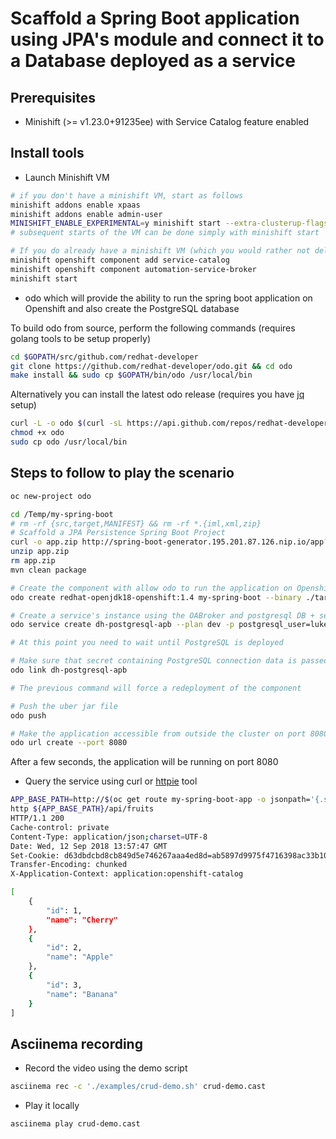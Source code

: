 # Scaffold a Spring Boot application using JPA's module and connect it to a Database deployed as a service

## Prerequisites

- Minishift (>= v1.23.0+91235ee) with Service Catalog feature enabled

## Install tools

- Launch Minishift VM

```bash
# if you don't have a minishift VM, start as follows
minishift addons enable xpaas
minishift addons enable admin-user
MINISHIFT_ENABLE_EXPERIMENTAL=y minishift start --extra-clusterup-flags="--enable=service-catalog,automation-service-broker" 
# subsequent starts of the VM can be done simply with minishift start

# If you do already have a minishift VM (which you would rather not delete) that has not been started with the previous commands, you need to do:
minishift openshift component add service-catalog
minishift openshift component automation-service-broker
minishift start
```

- odo which will provide the ability to run the spring boot application on Openshift and also create the PostgreSQL database

To build odo from source, perform the following commands (requires golang tools to be setup properly)

```bash
cd $GOPATH/src/github.com/redhat-developer
git clone https://github.com/redhat-developer/odo.git && cd odo
make install && sudo cp $GOPATH/bin/odo /usr/local/bin
```

Alternatively you can install the latest odo release (requires you have [jq](https://stedolan.github.io/jq/) setup)

```bash
curl -L -o odo $(curl -sL https://api.github.com/repos/redhat-developer/odo/releases/latest | jq -r '.assets[].browser_download_url' | grep 'odo-linux-amd64$') # use odo-darwin-64 for Mac
chmod +x odo
sudo cp odo /usr/local/bin
```

## Steps to follow to play the scenario

```bash
oc new-project odo

cd /Temp/my-spring-boot
# rm -rf {src,target,MANIFEST} && rm -rf *.{iml,xml,zip}
# Scaffold a JPA Persistence Spring Boot Project
curl -o app.zip http://spring-boot-generator.195.201.87.126.nip.io/app?template=crud
unzip app.zip
rm app.zip
mvn clean package

# Create the component with allow odo to run the application on Openshift
odo create redhat-openjdk18-openshift:1.4 my-spring-boot --binary ./target/demo-0.0.1-SNAPSHOT.jar --env SPRING_PROFILES_ACTIVE=openshift-catalog

# Create a service's instance using the OABroker and postgresql DB + secret. Next bind/link the secret to the DC and restart it
odo service create dh-postgresql-apb --plan dev -p postgresql_user=luke -p postgresql_password=secret -p postgresql_database=my_data -p postgresql_version=9.6

# At this point you need to wait until PostgreSQL is deployed

# Make sure that secret containing PostgreSQL connection data is passed to the container that will run the spring boot application
odo link dh-postgresql-apb

# The previous command will force a redeployment of the component

# Push the uber jar file
odo push

# Make the application accessible from outside the cluster on port 8080
odo url create --port 8080
```

After a few seconds, the application will be running on port 8080

- Query the service using curl or [httpie](https://httpie.org/doc) tool

```bash
APP_BASE_PATH=http://$(oc get route my-spring-boot-app -o jsonpath='{.spec.host}')
http ${APP_BASE_PATH}/api/fruits
HTTP/1.1 200 
Cache-control: private
Content-Type: application/json;charset=UTF-8
Date: Wed, 12 Sep 2018 13:57:47 GMT
Set-Cookie: d63dbdcbd8cb849d5e746267aaa4ed8d=ab5897d9975f4716398ac33b10f3c13d; path=/; HttpOnly
Transfer-Encoding: chunked
X-Application-Context: application:openshift-catalog

[
    {
        "id": 1,
        "name": "Cherry"
    },
    {
        "id": 2,
        "name": "Apple"
    },
    {
        "id": 3,
        "name": "Banana"
    }
]
```

## Asciinema recording

- Record the video using the demo script
```bash
asciinema rec -c './examples/crud-demo.sh' crud-demo.cast
```

- Play it locally

```bash
asciinema play crud-demo.cast
```



